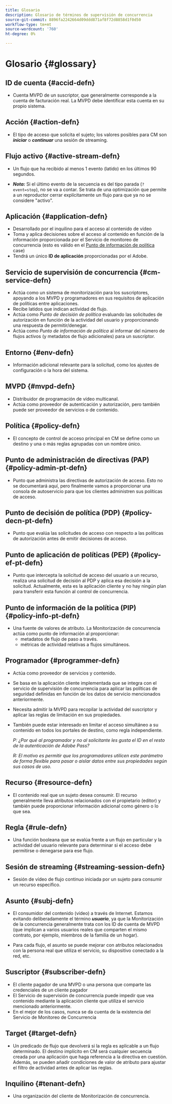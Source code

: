 ```yaml
---
title: Glosario
description: Glosario de términos de supervisión de concurrencia
source-git-commit: 8896fa2242664d09ddd871af8f72d8858d1f0d50
workflow-type: tm+mt
source-wordcount: '760'
ht-degree: 0%

---
```



# Glosario {#glossary}

## ID de cuenta {#accid-defn}

* Cuenta MVPD de un suscriptor, que generalmente corresponde a la cuenta de facturación real. La MVPD debe identificar esta cuenta en su propio sistema.

## Acción {#action-defn}

* El tipo de acceso que solicita el sujeto; los valores posibles para CM son ***iniciar*** o ***continuar*** una sesión de streaming.

## Flujo activo {#active-stream-defn}

* Un flujo que ha recibido al menos 1 evento (latido) en los últimos 90 segundos.

* ***Nota:*** Si el último evento de la secuencia es del tipo parada (`?event=stop`), no se va a contar. Se trata de una optimización que permite a un reproductor cerrar explícitamente un flujo para que ya no se considere &quot;activo&quot;.

## Aplicación {#application-defn}

* Desarrollado por el inquilino para el acceso al contenido de vídeo
* Toma y aplica decisiones sobre el acceso al contenido en función de la información proporcionada por el Servicio de monitoreo de concurrencia (esto es válido en el [Punto de información de política](/help/concurrency-monitoring/policy-info-pt-versionone.md) case)
* Tendrá un único **ID de aplicación** proporcionadas por el Adobe.

## Servicio de supervisión de concurrencia {#cm-service-defn}

* Actúa como un sistema de monitorización para los suscriptores, apoyando a los MVPD y programadores en sus requisitos de aplicación de políticas entre aplicaciones.
* Recibe latidos que indican actividad de flujo.
* Actúa como _Punto de decisión de política_ evaluando las solicitudes de autorización en función de la actividad del usuario y proporcionando una respuesta de permitir/denegar.
* Actúa como _Punto de información de política_ al informar del número de flujos activos (y metadatos de flujo adicionales) para un suscriptor.

## Entorno {#env-defn}

* Información adicional relevante para la solicitud, como los ajustes de configuración o la hora del sistema.

## MVPD {#mvpd-defn}

* Distribuidor de programación de vídeo multicanal.
* Actúa como proveedor de autenticación y autorización, pero también puede ser proveedor de servicios o de contenido.

## Política {#policy-defn}

* El concepto de control de acceso principal en CM se define como un destino y una o más reglas agrupadas con un nombre único.

## Punto de administración de directivas (PAP) {#policy-admin-pt-defn}

* Punto que administra las directivas de autorización de acceso. Esto no se documentará aquí, pero finalmente vamos a proporcionar una consola de autoservicio para que los clientes administren sus políticas de acceso.

## Punto de decisión de política (PDP) {#policy-decn-pt-defn}

* Punto que evalúa las solicitudes de acceso con respecto a las políticas de autorización antes de emitir decisiones de acceso.

## Punto de aplicación de políticas (PEP) {#policy-ef-pt-defn}

* Punto que intercepta la solicitud de acceso del usuario a un recurso, realiza una solicitud de decisión al PDP y aplica esa decisión a la solicitud. Actualmente, esta es la aplicación cliente y no hay ningún plan para transferir esta función al control de concurrencia.

## Punto de información de la política (PIP) {#policy-info-pt-defn}

* Una fuente de valores de atributo. La Monitorización de concurrencia actúa como punto de información al proporcionar:
   * metadatos de flujo de paso a través.
   * métricas de actividad relativas a flujos simultáneos.

## Programador {#programmer-defn}

* Actúa como proveedor de servicios y contenido.
* Se basa en la aplicación cliente implementada que se integra con el servicio de supervisión de concurrencia para aplicar las políticas de seguridad definidas en función de los datos de servicio mencionados anteriormente.
* Necesita admitir la MVPD para recopilar la actividad del suscriptor y aplicar las reglas de limitación en sus propiedades.
* También puede estar interesado en limitar el acceso simultáneo a su contenido en todos los portales de destino, como regla independiente.

  *P: ¿Por qué al programador y no al solicitante les gusta el ID en el resto de la autenticación de Adobe Pass?*

  *R: El motivo es permitir que los programadores utilicen este parámetro de forma flexible para pasar o aislar datos entre sus propiedades según sus casos de uso.*

## Recurso {#resource-defn}

* El contenido real que un sujeto desea consumir. El recurso generalmente lleva atributos relacionados con el propietario (editor) y también puede proporcionar información adicional como género o lo que sea.

## Regla {#rule-defn}

* Una función booleana que se evalúa frente a un flujo en particular y la actividad del usuario relevante para determinar si el acceso debe permitirse o denegarse para ese flujo.

## Sesión de streaming {#streaming-session-defn}

* Sesión de vídeo de flujo continuo iniciada por un sujeto para consumir un recurso específico.

## Asunto {#subj-defn}

* El consumidor del contenido (vídeo) a través de Internet. Estamos evitando deliberadamente el término _**usuario**_, ya que la Monitorización de la concurrencia generalmente trata con los ID de cuenta de MVPD (que implican a varios usuarios reales que comparten el mismo contrato, por ejemplo, miembros de la familia de un hogar).

* Para cada flujo, el asunto se puede mejorar con atributos relacionados con la persona real que utiliza el servicio, su dispositivo conectado a la red, etc.

## Suscriptor {#subscriber-defn}

* El cliente pagador de una MVPD o una persona que comparte las credenciales de un cliente pagador
* El Servicio de supervisión de concurrencia puede impedir que vea contenido mediante la aplicación cliente que utiliza el servicio mencionado anteriormente.
* En el mejor de los casos, nunca se da cuenta de la existencia del Servicio de Monitoreo de Concurrencia

## Target {#target-defn}

* Un predicado de flujo que devolverá si la regla es aplicable a un flujo determinado. El destino implícito en CM será cualquier secuencia creada por una aplicación que haga referencia a la directiva en cuestión. Además, se pueden añadir condiciones de valor de atributo para ajustar el filtro de actividad antes de aplicar las reglas.

## Inquilino {#tenant-defn}

* Una organización del cliente de Monitorización de concurrencia.
